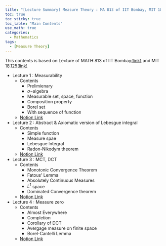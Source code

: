 ```yaml
---
title: "[Lecture Summary] Measure Theory : MA 813 of IIT Bombay, MIT 18.125"
toc: true
toc_sticky: true
toc_lable: "Main Contents"
use_math: true
categories:
  - Mathematics
tags:
  - [Measure Theory]
---
```


This contents is based on Lecture of MATH 813 of IIT Bombay[(link)](https://www.youtube.com/watch?v=pKV-pYArZ0k&list=PLR3C3NSCyhZRCmIXElgunltA3E9A--Iox&index=1) and MIT 18.125[(link)](https://ocw.mit.edu/courses/18-125-measure-and-integration-fall-2003/pages/lecture-notes/)
 
- Lecture 1 : Measurability
  - Contents
    - Prelimienary
    - $\sigma-$algebra
    - Measurable set, space, function
    - Composition property
    - Borel set
    - With sequence of function
  - [Notion Link](https://yejin109.notion.site/MA813-Measure-Theory-Lecture-1-4e8a28b473144c87b5a11c66b8f44561?pvs=4)
- Lecture 2 : Abstract  & Axiomatic version of Lebesgue integral
  - Contents
    - Simple function
    - Measure spae
    - Lebesgue Integral
    - Radon-Nikodym theorem
  - [Notion Link](https://yejin109.notion.site/MA-813-Measure-Theory-Lecture-2-Abstract-Axiomatic-version-of-Lebesgue-integral-340d6ae307274077bd7ea25cc071389a?pvs=4)
- Lecture 3 : MCT, DCT
  - Contents
    - Monotonic Convergence Theorem
    - Fatous' Lemma
    - Absolutely Continuous Measures
    - $L^1$ space
    - Dominated Convergence theorem
  - [Notion Link](https://yejin109.notion.site/MA-813-Measure-Theory-Lecture-3-MCT-DCT-edb2b17f9ac94ec6b0eff95678264fdd?pvs=4)
- Lecture 4 : Measure zero
  - Contents
    - Almost Everywhere
    - Completion
    - Corollary of DCT
    - Avergage measure on finite space
    - Borel-Cantelli Lemma
  - [Notion Link](https://yejin109.notion.site/MA-813-Measure-Theory-Lecture-4-Measure-Zero-2501c1c99c10491389debb87f61528b6?pvs=4)

